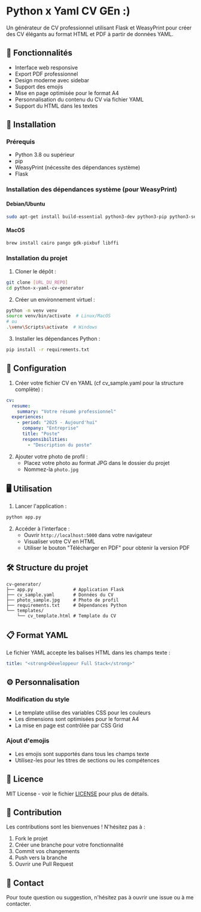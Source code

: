 # Python x Yaml CV GEn :)

Un générateur de CV professionnel utilisant Flask et WeasyPrint pour créer des CV élégants au format HTML et PDF à partir de données YAML.

## 🌟 Fonctionnalités

- Interface web responsive
- Export PDF professionnel
- Design moderne avec sidebar
- Support des emojis
- Mise en page optimisée pour le format A4
- Personnalisation du contenu du CV via fichier YAML
- Support du HTML dans les textes

## 🚀 Installation

### Prérequis

- Python 3.8 ou supérieur
- pip
- WeasyPrint (nécessite des dépendances système)
- Flask

### Installation des dépendances système (pour WeasyPrint)

#### Debian/Ubuntu
```bash
sudo apt-get install build-essential python3-dev python3-pip python3-setuptools python3-wheel python3-cffi libcairo2 libpango-1.0-0 libpangocairo-1.0-0 libgdk-pixbuf2.0-0 libffi-dev shared-mime-info
```

#### MacOS
```bash
brew install cairo pango gdk-pixbuf libffi
```

### Installation du projet

1. Cloner le dépôt :
```bash
git clone [URL_DU_REPO]
cd python-x-yaml-cv-generator
```

2. Créer un environnement virtuel :
```bash
python -m venv venv
source venv/bin/activate  # Linux/MacOS
# ou
.\venv\Scripts\activate  # Windows
```

3. Installer les dépendances Python :
```bash
pip install -r requirements.txt
```

## 📝 Configuration

1. Créer votre fichier CV en YAML (cf cv_sample.yaml pour la structure complète) :
```yaml
cv:
  resume:
    summary: "Votre résumé professionnel"
  experiences:
    - period: "2025 - Aujourd'hui"
      company: "Entreprise"
      title: "Poste"
      responsibilities:
        - "Description du poste"
```

2. Ajouter votre photo de profil :
   - Placez votre photo au format JPG dans le dossier du projet
   - Nommez-la `photo.jpg`

## 🖥️ Utilisation

1. Lancer l'application :
```bash
python app.py
```

2. Accéder à l'interface :
   - Ouvrir `http://localhost:5000` dans votre navigateur
   - Visualiser votre CV en HTML
   - Utiliser le bouton "Télécharger en PDF" pour obtenir la version PDF

## 🛠️ Structure du projet

```
cv-generator/
├── app.py               # Application Flask
├── cv_sample.yaml       # Données du CV
├── photo_sample.jpg     # Photo de profil
├── requirements.txt     # Dépendances Python
└── templates/
    └── cv_template.html # Template du CV
```

## 📋 Format YAML

Le fichier YAML accepte les balises HTML dans les champs texte :
```yaml
title: "<strong>Développeur Full Stack</strong>"
```

## ⚙️ Personnalisation

### Modification du style
- Le template utilise des variables CSS pour les couleurs
- Les dimensions sont optimisées pour le format A4
- La mise en page est contrôlée par CSS Grid

### Ajout d'emojis
- Les emojis sont supportés dans tous les champs texte
- Utilisez-les pour les titres de sections ou les compétences

## 📄 Licence

MIT License - voir le fichier [LICENSE](https://github.com/popallo/python-x-cv-generator?tab=MIT-1-ov-file) pour plus de détails.

## 🤝 Contribution

Les contributions sont les bienvenues ! N'hésitez pas à :
1. Fork le projet
2. Créer une branche pour votre fonctionnalité
3. Commit vos changements
4. Push vers la branche
5. Ouvrir une Pull Request

## 📧 Contact

Pour toute question ou suggestion, n'hésitez pas à ouvrir une issue ou à me contacter.